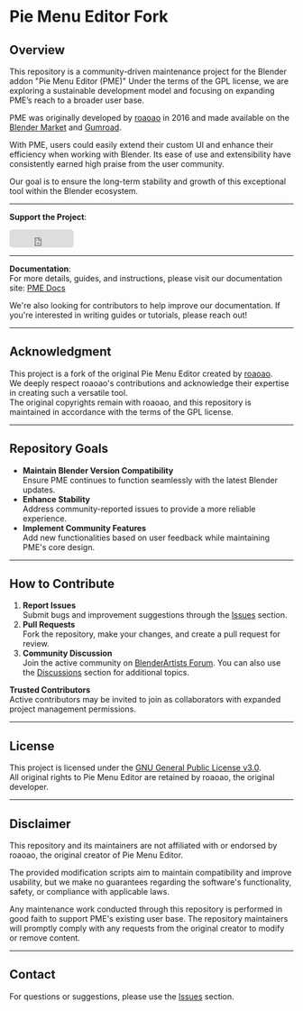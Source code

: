 # Pie Menu Editor Fork

## Overview
This repository is a community-driven maintenance project for the Blender addon "Pie Menu Editor (PME)" Under the terms of the GPL license, we are exploring a sustainable development model and focusing on expanding PME’s reach to a broader user base.

PME was originally developed by [roaoao](https://github.com/roaoao) in 2016 and made available on the [Blender Market](https://superhivemarket.com/products/pie-menu-editor?ref=7373) and [Gumroad](https://roaoao.gumroad.com/l/pie_menu_editor).

With PME, users could easily extend their custom UI and enhance their efficiency when working with Blender. Its ease of use and extensibility have consistently earned high praise from the user community.

Our goal is to ensure the long-term stability and growth of this exceptional tool within the Blender ecosystem.

---

**Support the Project**:  
<iframe src="https://github.com/sponsors/Pluglug/button" title="Sponsor Pluglug" height="32" width="114" style="border: 0; border-radius: 6px;"></iframe>

---

**Documentation**:  
For more details, guides, and instructions, please visit our documentation site: [PME Docs](https://pluglug.github.io/pme-docs/)

We're also looking for contributors to help improve our documentation. If you're interested in writing guides or tutorials, please reach out!

---

## Acknowledgment
This project is a fork of the original Pie Menu Editor created by [roaoao](https://github.com/roaoao).  
We deeply respect roaoao's contributions and acknowledge their expertise in creating such a versatile tool.  
The original copyrights remain with roaoao, and this repository is maintained in accordance with the terms of the GPL license.

---

## Repository Goals
- **Maintain Blender Version Compatibility**  
  Ensure PME continues to function seamlessly with the latest Blender updates.
- **Enhance Stability**  
  Address community-reported issues to provide a more reliable experience.
- **Implement Community Features**  
  Add new functionalities based on user feedback while maintaining PME's core design.

---

## How to Contribute
1. **Report Issues**  
   Submit bugs and improvement suggestions through the [Issues](../../issues) section.
2. **Pull Requests**  
   Fork the repository, make your changes, and create a pull request for review.
3. **Community Discussion**  
   Join the active community on [BlenderArtists Forum](http://blenderartists.org/forum/showthread.php?392910). You can also use the [Discussions](../../discussions) section for additional topics.

**Trusted Contributors**  
Active contributors may be invited to join as collaborators with expanded project management permissions.

---

## License
This project is licensed under the [GNU General Public License v3.0](./LICENSE.md).  
All original rights to Pie Menu Editor are retained by roaoao, the original developer.

---

## Disclaimer
This repository and its maintainers are not affiliated with or endorsed by roaoao, the original creator of Pie Menu Editor.

The provided modification scripts aim to maintain compatibility and improve usability, but we make no guarantees regarding the software's functionality, safety, or compliance with applicable laws.

Any maintenance work conducted through this repository is performed in good faith to support PME's existing user base. The repository maintainers will promptly comply with any requests from the original creator to modify or remove content.

---

## Contact
For questions or suggestions, please use the [Issues](../../issues) section.
